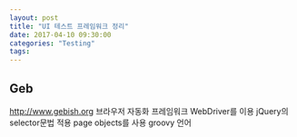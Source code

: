 ```yaml
---
layout: post
title: "UI 테스트 프레임워크 정리"
date: 2017-04-10 09:30:00
categories: "Testing"
tags: 
---
```


## Geb
http://www.gebish.org
브라우저 자동화 프레임워크
WebDriver를 이용
jQuery의 selector문법 적용
page objects를 사용
groovy 언어

